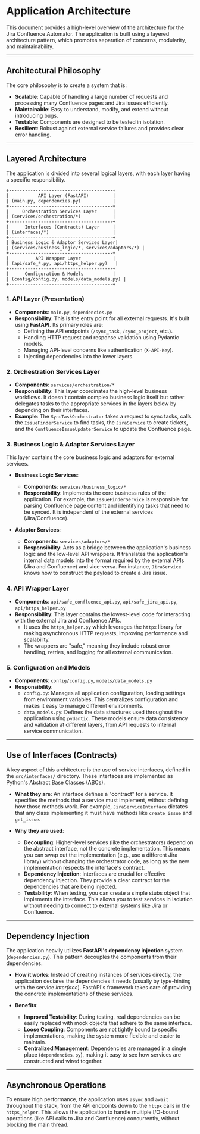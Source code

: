 # Application Architecture

This document provides a high-level overview of the architecture for the Jira Confluence Automator. The application is built using a layered architecture pattern, which promotes separation of concerns, modularity, and maintainability.

---

## Architectural Philosophy

The core philosophy is to create a system that is:

-   **Scalable**: Capable of handling a large number of requests and processing many Confluence pages and Jira issues efficiently.
-   **Maintainable**: Easy to understand, modify, and extend without introducing bugs.
-   **Testable**: Components are designed to be tested in isolation.
-   **Resilient**: Robust against external service failures and provides clear error handling.

---

## Layered Architecture

The application is divided into several logical layers, with each layer having a specific responsibility.

```
+---------------------------------------+
|           API Layer (FastAPI)         |
| (main.py, dependencies.py)            |
+---------------------------------------+
|     Orchestration Services Layer      |
| (services/orchestration/*)            |
+---------------------------------------+
|      Interfaces (Contracts) Layer     |
| (interfaces/*)                        |
+---------------------------------------+
| Business Logic & Adaptor Services Layer|
| (services/business_logic/*, services/adaptors/*) |
+---------------------------------------+
|          API Wrapper Layer            |
| (api/safe_*.py, api/https_helper.py)   |
+---------------------------------------+
|      Configuration & Models           |
| (config/config.py, models/data_models.py) |
+---------------------------------------+
```

### 1. API Layer (Presentation)

-   **Components**: `main.py`, `dependencies.py`
-   **Responsibility**: This is the entry point for all external requests. It's built using **FastAPI**. Its primary roles are:
    -   Defining the API endpoints (`/sync_task`, `/sync_project`, etc.).
    -   Handling HTTP request and response validation using Pydantic models.
    -   Managing API-level concerns like authentication (`X-API-Key`).
    -   Injecting dependencies into the lower layers.

### 2. Orchestration Services Layer

-   **Components**: `services/orchestration/*`
-   **Responsibility**: This layer coordinates the high-level business workflows. It doesn't contain complex business logic itself but rather delegates tasks to the appropriate services in the layers below by depending on their interfaces.
-   **Example**: The `SyncTaskOrchestrator` takes a request to sync tasks, calls the `IssueFinderService` to find tasks, the `JiraService` to create tickets, and the `ConfluenceIssueUpdaterService` to update the Confluence page.

### 3. Business Logic & Adaptor Services Layer

This layer contains the core business logic and adaptors for external services.

-   **Business Logic Services**:
    -   **Components**: `services/business_logic/*`
    -   **Responsibility**: Implements the core business rules of the application. For example, the `IssueFinderService` is responsible for parsing Confluence page content and identifying tasks that need to be synced. It is independent of the external services (Jira/Confluence).

-   **Adaptor Services**:
    -   **Components**: `services/adaptors/*`
    -   **Responsibility**: Acts as a bridge between the application's business logic and the low-level API wrappers. It translates the application's internal data models into the format required by the external APIs (Jira and Confluence) and vice-versa. For instance, `JiraService` knows how to construct the payload to create a Jira issue.

### 4. API Wrapper Layer

-   **Components**: `api/safe_confluence_api.py`, `api/safe_jira_api.py`, `api/https_helper.py`
-   **Responsibility**: This layer contains the lowest-level code for interacting with the external Jira and Confluence APIs.
    -   It uses the `https_helper.py` which leverages the `httpx` library for making asynchronous HTTP requests, improving performance and scalability.
    -   The wrappers are "safe," meaning they include robust error handling, retries, and logging for all external communication.

### 5. Configuration and Models

-   **Components**: `config/config.py`, `models/data_models.py`
-   **Responsibility**:
    -   `config.py`: Manages all application configuration, loading settings from environment variables. This centralizes configuration and makes it easy to manage different environments.
    -   `data_models.py`: Defines the data structures used throughout the application using `pydantic`. These models ensure data consistency and validation at different layers, from API requests to internal service communication.

---

## Use of Interfaces (Contracts)

A key aspect of this architecture is the use of service interfaces, defined in the `src/interfaces/` directory. These interfaces are implemented as Python's Abstract Base Classes (ABCs).

-   **What they are**: An interface defines a "contract" for a service. It specifies the methods that a service must implement, without defining how those methods work. For example, `JiraServiceInterface` dictates that any class implementing it must have methods like `create_issue` and `get_issue`.

-   **Why they are used**:
    -   **Decoupling**: Higher-level services (like the orchestrators) depend on the abstract interface, not the concrete implementation. This means you can swap out the implementation (e.g., use a different Jira library) without changing the orchestrator code, as long as the new implementation respects the interface's contract.
    -   **Dependency Injection**: Interfaces are crucial for effective dependency injection. They provide a clear contract for the dependencies that are being injected.
    -   **Testability**: When testing, you can create a simple stubs object that implements the interface. This allows you to test services in isolation without needing to connect to external systems like Jira or Confluence.

---

## Dependency Injection

The application heavily utilizes **FastAPI's dependency injection** system (`dependencies.py`). This pattern decouples the components from their dependencies.

-   **How it works**: Instead of creating instances of services directly, the application declares the dependencies it needs (usually by type-hinting with the service *interface*). FastAPI's framework takes care of providing the concrete implementations of these services.

-   **Benefits**:
    -   **Improved Testability**: During testing, real dependencies can be easily replaced with mock objects that adhere to the same interface.
    -   **Loose Coupling**: Components are not tightly bound to specific implementations, making the system more flexible and easier to maintain.
    -   **Centralized Management**: Dependencies are managed in a single place (`dependencies.py`), making it easy to see how services are constructed and wired together.

---

## Asynchronous Operations

To ensure high performance, the application uses `async` and `await` throughout the stack, from the API endpoints down to the `httpx` calls in the `https_helper`. This allows the application to handle multiple I/O-bound operations (like API calls to Jira and Confluence) concurrently, without blocking the main thread.
